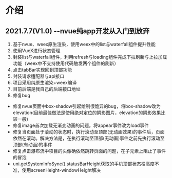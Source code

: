# 介绍
## 2021.7.7(V1.0) --nvue纯app开发从入门到放弃
1. 基于nvue、weex原生渲染，使用weex中的list与waterfall组件提升性能
2. 使用VueX进行状态管理
3. 封装list与waterfall组件，利用refresh与loading组件完成下拉刷新与上拉加载功能（weex中不支持使用代码触发两个组件的刷新）
4. 点击tabBar实现回到顶部功能
5. 封装请求适配器与api接口
6. 项目采用纯原生渲染+weex编译
7. 目前后端是我自己的后端接口地址
7. 修复bug
- 修复nvue页面中box-shadow引起绘制很诡异的bug，将box-shadow改为elevation(目前最佳做法是使用绝对定位的阴影图片，elevation的阴影效果比较一般)
- 修复image首次加载无渐变动画的问题，将appear事件改为load事件
- 修复当页面处于滚动的状态时，执行滚动至顶部(无动画效果)的事件后，页面依然在滚动。解决方法是，在执行滚动至顶部(无动画)事件之前先执行滚动至顶部(有动画)的事件
- 修复点击瀑布流中项目的头像确依然跳转页面的问题，在子元素上阻止了事件的冒泡
- uni.getSystemInfoSync().statusBarHeight获取的手机顶部状态栏高度不准，使用screenHeight-windowHeight解决

